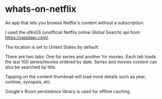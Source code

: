 # whats-on-netflix
An app that lets you browse Netflix's content without a subscription.

I used the uNoGS (unofficial Netflix online Global Search) api from https://rapidapi.com/.

The location is set to United States by default.

There are two tabs: One for series and another for movies.
Each tab loads the last 100 series/movies ordered by date.
Series and movies content can also be searched by title.

Tapping on the content thumbnail will load more details such as year, runtime, synopsis, etc.

Google's Room persistence library is used for offline caching.
